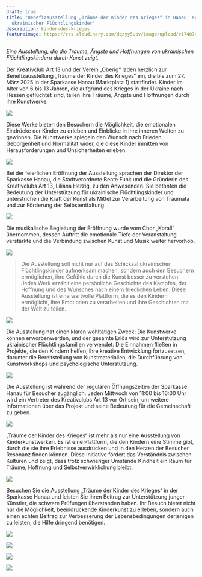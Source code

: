 ```yaml
---
draft: true
title: "Benefizausstellung „Träume der Kinder des Krieges“ in Hanau: Kunstwerke
  ukrainischer Flüchtlingskinder"
description: kinder-des-krieges
featureimage: https://res.cloudinary.com/dqzyy5upv/image/upload/v1740748906/17_ufs1gr.jpg
---
```

*Eine Ausstellung, die die Träume, Ängste und Hoffnungen von ukrainischen Flüchtlingskindern durch Kunst zeigt.*

Der Kreativclub Art 13 und der Verein „Oberig“ laden herzlich zur Benefizausstellung „Träume der Kinder des Krieges“ ein, die bis zum 27. März 2025 in der Sparkasse Hanau (Marktplatz 1) stattfindet. Kinder im Alter von 6 bis 13 Jahren, die aufgrund des Krieges in der Ukraine nach Hessen geflüchtet sind, teilen ihre Träume, Ängste und Hoffnungen durch ihre Kunstwerke. 

![](https://res.cloudinary.com/dqzyy5upv/image/upload/v1740748901/12_b4jh0m.jpg)

Diese Werke bieten den Besuchern die Möglichkeit, die emotionalen Eindrücke der Kinder zu erleben und Einblicke in ihre inneren Welten zu gewinnen. Die Kunstwerke spiegeln den Wunsch nach Frieden, Geborgenheit und Normalität wider, die diese Kinder inmitten von Herausforderungen und Unsicherheiten erleben.

![](https://res.cloudinary.com/dqzyy5upv/image/upload/v1740748903/19_ip6icy.jpg)

Bei der feierlichen Eröffnung der Ausstellung sprachen der Direktor der Sparkasse Hanau, die Stadtverordnete Beate Funk und die Gründerin des Kreativclubs Art 13, Liliana Herzig, zu den Anwesenden. Sie betonten die Bedeutung der Unterstützung für ukrainische Flüchtlingskinder und unterstrichen die Kraft der Kunst als Mittel zur Verarbeitung von Traumata und zur Förderung der Selbstentfaltung.

![](https://res.cloudinary.com/dqzyy5upv/image/upload/v1740750307/22_jynvvf.jpg)

Die musikalische Begleitung der Eröffnung wurde vom Chor „Koralí“ übernommen, dessen Auftritt die emotionale Tiefe der Veranstaltung verstärkte und die Verbindung zwischen Kunst und Musik weiter hervorhob.

![](https://res.cloudinary.com/dqzyy5upv/image/upload/v1740748899/11_kunins.jpg)

> Die Ausstellung soll nicht nur auf das Schicksal ukrainischer Flüchtlingskinder aufmerksam machen, sondern auch den Besuchern ermöglichen, ihre Gefühle durch die Kunst besser zu verstehen. Jedes Werk erzählt eine persönliche Geschichte des Kampfes, der Hoffnung und des Wunsches nach einem friedlichen Leben. Diese Ausstellung ist eine wertvolle Plattform, die es den Kindern ermöglicht, ihre Emotionen zu verarbeiten und ihre Geschichten mit der Welt zu teilen.

![](https://res.cloudinary.com/dqzyy5upv/image/upload/v1740748901/13_rbnfkm.jpg)

Die Ausstellung hat einen klaren wohltätigen Zweck: Die Kunstwerke können erworbenwerden, und der gesamte Erlös wird zur Unterstützung ukrainischer Flüchtlingsfamilien verwendet. Die Einnahmen fließen in Projekte, die den Kindern helfen, ihre kreative Entwicklung fortzusetzen, darunter die Bereitstellung von Kunstmaterialien, die Durchführung von Kunstworkshops und psychologische Unterstützung.

![](https://res.cloudinary.com/dqzyy5upv/image/upload/v1740748902/20_jba5ji.jpg)

Die Ausstellung ist während der regulären Öffnungszeiten der Sparkasse Hanau für Besucher zugänglich. Jeden Mittwoch von 11:00 bis 16:00 Uhr wird ein Vertreter des Kreativclubs Art 13 vor Ort sein, um weitere Informationen über das Projekt und seine Bedeutung für die Gemeinschaft zu geben.

![](https://res.cloudinary.com/dqzyy5upv/image/upload/v1740748901/16_scyvxn.jpg)

„Träume der Kinder des Krieges“ ist mehr als nur eine Ausstellung von Kinderkunstwerken. Es ist eine Plattform, die den Kindern eine Stimme gibt, durch die sie ihre Erlebnisse ausdrücken und in den Herzen der Besucher Resonanz finden können. Diese Initiative fördert das Verständnis zwischen Kulturen und zeigt, dass trotz schwieriger Umstände Kindheit ein Raum für Träume, Hoffnung und Selbstverwirklichung bleibt.

![](https://res.cloudinary.com/dqzyy5upv/image/upload/v1740751345/25_isjark.jpg)

Besuchen Sie die Ausstellung „Träume der Kinder des Krieges“ in der Sparkasse Hanau und leisten Sie Ihren Beitrag zur Unterstützung junger Künstler, die schwere Prüfungen überstanden haben. Ihr Besuch bietet nicht nur die Möglichkeit, beeindruckende Kinderkunst zu erleben, sondern auch einen echten Beitrag zur Verbesserung der Lebensbedingungen derjenigen zu leisten, die Hilfe dringend benötigen.

![](https://res.cloudinary.com/dqzyy5upv/image/upload/v1740748905/15_jstenf.jpg)

![](https://res.cloudinary.com/dqzyy5upv/image/upload/v1740748903/18_kqvaqg.jpg)

![](https://res.cloudinary.com/dqzyy5upv/image/upload/v1740749120/20250221_151513_ry1mty.jpg)

![](https://res.cloudinary.com/dqzyy5upv/image/upload/v1740750772/23_xyrxch.jpg)
